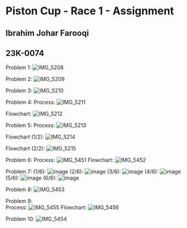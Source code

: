 # Piston Cup - Race 1 - Assignment
## Ibrahim Johar Farooqi
## 23K-0074

Problem 1: ![IMG_5208](https://github.com/ibrahimjohar/PfFall23/assets/34939623/8e183d81-dd0f-4a6c-aa34-98cb6469688e)

Problem 2: ![IMG_5209](https://github.com/ibrahimjohar/PfFall23/assets/34939623/3e9cd845-15de-4916-85a8-179d4dad95d1)

Problem 3: ![IMG_5210](https://github.com/ibrahimjohar/PfFall23/assets/34939623/e530e2a8-74a3-4221-becf-1d7aa9452852)

Problem 4: 
Process: ![IMG_5211](https://github.com/ibrahimjohar/PfFall23/assets/34939623/ba60369f-86ea-4c5a-a504-85513c6149cd)

Flowchart: ![IMG_5212](https://github.com/ibrahimjohar/PfFall23/assets/34939623/04ac1601-d2f9-41cc-8412-b42ca85dfcf7)
 
Problem 5: 
Process: ![IMG_5213](https://github.com/ibrahimjohar/PfFall23/assets/34939623/14d5e1e7-7c2e-4271-b92a-6e3a8ee83a4b)

Flowchart (1/2): ![IMG_5214](https://github.com/ibrahimjohar/PfFall23/assets/34939623/55e8076e-3ec3-42c8-8f41-09c5ae79b1d6)

Flowchart (2/2): ![IMG_5215](https://github.com/ibrahimjohar/PfFall23/assets/34939623/bd2e1236-49fb-4321-bfb5-26e93efd7d11)

Problem 6:
Process: ![IMG_5451](https://github.com/ibrahimjohar/PfFall23/assets/34939623/fc08d354-d1d7-4270-88f4-aae5559ed10e)
Flowchart: ![IMG_5452](https://github.com/ibrahimjohar/PfFall23/assets/34939623/710aae48-5f5d-4dff-837b-6a6a8940b965)

Problem 7: 
(1/6): ![image](https://github.com/ibrahimjohar/PfFall23/assets/34939623/8991dd52-f6fb-43bd-b09f-d559ca0c89b2)
(2/6): ![image](https://github.com/ibrahimjohar/PfFall23/assets/34939623/1f103a36-28ed-4eeb-9705-f25b054c4005)
(3/6): ![image](https://github.com/ibrahimjohar/PfFall23/assets/34939623/55ae7d25-8f26-4124-ba63-ac1bf444655a)
(4/6): ![image](https://github.com/ibrahimjohar/PfFall23/assets/34939623/fd36f46b-ec20-4306-bc52-90b87bc06b43)
(5/6): ![image](https://github.com/ibrahimjohar/PfFall23/assets/34939623/ab5d6d13-3ec7-4e4b-8ea3-5204db64281a)
(6/6): ![image](https://github.com/ibrahimjohar/PfFall23/assets/34939623/751dc5fc-5bd6-4b14-9735-9cdbb25be402)

Problem 8: ![IMG_5453](https://github.com/ibrahimjohar/PfFall23/assets/34939623/906b1e3e-3bf0-43dc-93d5-ba807c209145)

Problem 9:  
Process: ![IMG_5455](https://github.com/ibrahimjohar/PfFall23/assets/34939623/93cce575-9407-4870-86e2-3904b410f726)
Flowchart: ![IMG_5456](https://github.com/ibrahimjohar/PfFall23/assets/34939623/bf8f8abc-7055-4dfa-8426-bb341969f6d8)

Problem 10: ![IMG_5454](https://github.com/ibrahimjohar/PfFall23/assets/34939623/853870a4-5b02-49a5-890c-61d889d46358)
